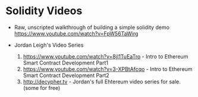 # Solidity Videos

* Raw, unscripted walkthrough of building a simple solidity demo https://www.youtube.com/watch?v=FpW56TaWirg
* Jordan Leigh's Video Series

	1. https://www.youtube.com/watch?v=8jI1TuEaTro - Intro to Ethereum Smart Contract Development Part1
	2. https://www.youtube.com/watch?v=3-XPBtAfcqo - Intro to Ethereum Smart Contract Development Part2
	3. http://decypher.tv - Jordan's full Ehtereum video series for sale. (some for free)


